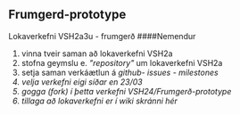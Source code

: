 ## Frumgerd-prototype
Lokaverkefni VSH2a3u - frumgerð
####Nemendur
<ol>
  <li>vinna tveir saman að lokaverkefni VSH2a</li>
  <li>stofna geymslu e. <i>"repository"</i> um lokaverkefni VSH2a</li>
  <li>setja saman verkáætlun á <i> github- issues - milestones</li></li>
  <li>velja verkefni eigi síðar en 23/03</li>
  <li>gogga (fork) í þetta verkefni VSH24/Frumgerð-prototype</li>
  <li>tillaga að lokaverkefni er í wiki skránni hér</li>
 </ol>
 
